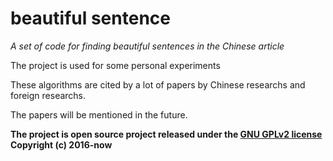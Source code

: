 # beautiful sentence
*A set of code for finding beautiful sentences in the Chinese article*

The project is used for some personal experiments

These algorithms are cited by a lot of papers by Chinese researchs and foreign researchs.

The papers will be mentioned in the future.






**The project is open source project released under the [GNU GPLv2 license](http://www.gnu.org/licenses/gpl-2.0.html) Copyright (c) 2016-now**
